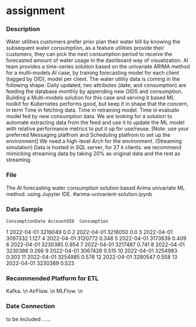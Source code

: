 # assignment

### Description 
Water utilities customers prefer prior plan their water bill by knowing the subsequent water consumption, as a feature utilities provide their customers, they can pick the next consumption period to receive the forecasted amount of water usage in the dashboard way of visualization. AI team provides a time-series solution based on the univariate ARIMA method for a multi-models AI case, by training forecasting model for each client (tagged by OID), model per client. The water utility data is coming in the following shape:
Daily updated, two attributes (date, and consumption) are feeding the database monthly by appending new OIDS and consumption.
Building a Multi-models solution for this case and serving it based ML toolkit for Kubernetes performs good, but keep it in shape that the concern, in term 
Time in fetching data.
Time in retraining model.
Time in evaluate model fed by new consumption data. 
We are looking for a solution to automate extracting data from the feed and use it to update the ML model with relative performance metrics to put it up for use/reuse. 
[Note: use your preferred Messaging platfrom and Scheduling platfrom to set up the environment]
We need a high-level Arch for the environment.
(Streaming simulation)
Data is hosted in SQL server, for 27 k clients. we recommend mimicking streaming data by taking 20% as original data and the rest as streaming.

### File
The AI forecasting water consumption solution based Arima univariate ML method. using Jupyter IDE.
#arima-univarient-solution.ipynb 
### Data Sample 
	ConsumptionDate	AccountOID	Consumption
1	2022-04-01	3216049	0.0
2	2022-04-01	3216050	0.0
3	2022-04-01	3097332	1.127
4	2022-04-01	3120772	0.348
5	2022-04-01	3173639	0.409
6	2022-04-01	3230385	0.954
7	2022-04-01	3217487	0.741
8	2022-04-01	3230386	0.266
9	2022-04-01	3067428	0.515
10	2022-04-01	3254983	0.303
11	2022-04-01	3254985	0.578
12	2022-04-01	3280547	0.558
13	2022-04-01	3230389	0.523
### Recommended Platform for ETL
Kafka. \n
AirFlow. \n 
MLFlow. \n
### Date Connection 

to be included ......
